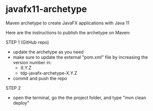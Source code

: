 # javafx11-archetype
Maven archetype to create JavaFX applications with Java 11

Here are the instructions to publish the archetype on Maven:

STEP 1 (GitHub repo)
- update the archetype as you need
- make sure to update the external "pom.xml" file by increasing the version number in:
    * <version>X.Y.Z</version>
    * <tag>tdp-javafx-archetype-X.Y.Z</tag>
- commit and push the repo

STEP 2
- open the terminal, go the the project folder, and type "mvn clean deploy"

